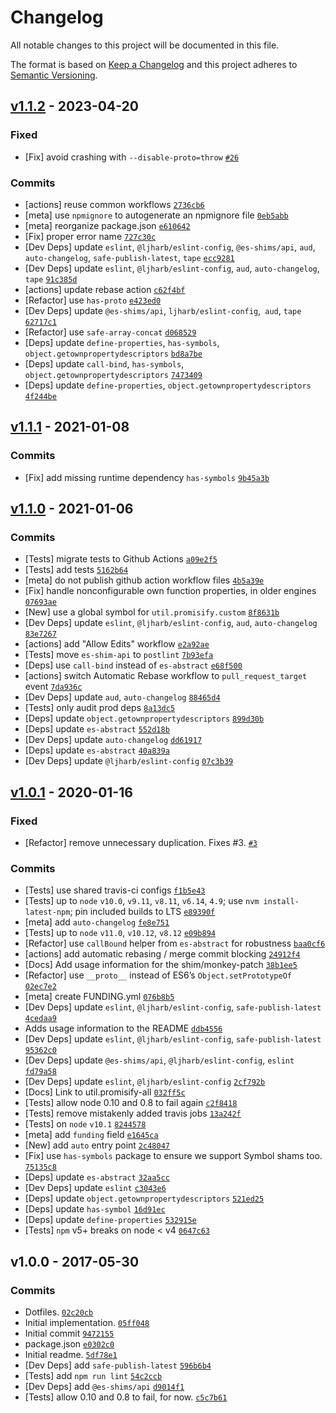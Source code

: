 # Changelog

All notable changes to this project will be documented in this file.

The format is based on [Keep a Changelog](https://keepachangelog.com/en/1.0.0/)
and this project adheres to [Semantic Versioning](https://semver.org/spec/v2.0.0.html).

## [v1.1.2](https://github.com/ljharb/util.promisify/compare/v1.1.1...v1.1.2) - 2023-04-20

### Fixed

- [Fix] avoid crashing with `--disable-proto=throw` [`#26`](https://github.com/ljharb/util.promisify/issues/26)

### Commits

- [actions] reuse common workflows [`2736cb6`](https://github.com/ljharb/util.promisify/commit/2736cb6c8ea7c1cfeca6ddc3c9cf1615aab9a1a8)
- [meta] use `npmignore` to autogenerate an npmignore file [`0eb5abb`](https://github.com/ljharb/util.promisify/commit/0eb5abbe3d3e78fccd20c9f6cac665a7687b54b8)
- [meta] reorganize package.json [`e610642`](https://github.com/ljharb/util.promisify/commit/e610642b27f1498a2114d970ce327b29cfd3bde6)
- [Fix] proper error name [`727c30c`](https://github.com/ljharb/util.promisify/commit/727c30c330b829ee5946226f69b114fae9c761cf)
- [Dev Deps] update `eslint`, `@ljharb/eslint-config`, `@es-shims/api`, `aud`, `auto-changelog`, `safe-publish-latest`, `tape` [`ecc9281`](https://github.com/ljharb/util.promisify/commit/ecc9281821e111f04c3f57e5f28e01386721da30)
- [Dev Deps] update `eslint`, `@ljharb/eslint-config`, `aud`, `auto-changelog`, `tape` [`91c385d`](https://github.com/ljharb/util.promisify/commit/91c385d7c500678ae87c9b022cc5003815b2bf89)
- [actions] update rebase action [`c62f4bf`](https://github.com/ljharb/util.promisify/commit/c62f4bfac476b1cdf4836d2e554dca712e2552b8)
- [Refactor] use `has-proto` [`e423ed0`](https://github.com/ljharb/util.promisify/commit/e423ed024de422aa75264f2cfd13a16455da2fc4)
- [Dev Deps] update `@es-shims/api`, `ljharb/eslint-config`,` aud`, `tape` [`62717c1`](https://github.com/ljharb/util.promisify/commit/62717c13f97227771f0b72c3d0638976d04e472a)
- [Refactor] use `safe-array-concat` [`d068529`](https://github.com/ljharb/util.promisify/commit/d068529b46fbff46960111dfe857d43734f3a0f1)
- [Deps] update `define-properties`, `has-symbols`, `object.getownpropertydescriptors` [`bd8a7be`](https://github.com/ljharb/util.promisify/commit/bd8a7be795d349176a667a69755a6472facbb2af)
- [Deps] update `call-bind`, `has-symbols`, `object.getownpropertydescriptors` [`7473409`](https://github.com/ljharb/util.promisify/commit/7473409dbc10974549a869c8bed8172342a40728)
- [Deps] update `define-properties`, `object.getownpropertydescriptors` [`4f244be`](https://github.com/ljharb/util.promisify/commit/4f244beb8e8f51011f265bef0bb87e2a8972f320)

## [v1.1.1](https://github.com/ljharb/util.promisify/compare/v1.1.0...v1.1.1) - 2021-01-08

### Commits

- [Fix] add missing runtime dependency `has-symbols` [`9b45a3b`](https://github.com/ljharb/util.promisify/commit/9b45a3bfbc0bcf5e474e1d045aacca3dc9609e54)

## [v1.1.0](https://github.com/ljharb/util.promisify/compare/v1.0.1...v1.1.0) - 2021-01-06

### Commits

- [Tests] migrate tests to Github Actions [`a09e2f5`](https://github.com/ljharb/util.promisify/commit/a09e2f5cc3590c3098681c98b08dcb15b5c0877b)
- [Tests] add tests [`5162b64`](https://github.com/ljharb/util.promisify/commit/5162b642805030b7d83e978e73392213d0b2431a)
- [meta] do not publish github action workflow files [`4b5a39e`](https://github.com/ljharb/util.promisify/commit/4b5a39ed1df1c6ce86fb687f7494882fd29099ba)
- [Fix] handle nonconfigurable own function properties, in older engines [`07693ae`](https://github.com/ljharb/util.promisify/commit/07693ae63cdc71d88c2203d62aca53623fba4815)
- [New] use a global symbol for `util.promisify.custom` [`8f8631b`](https://github.com/ljharb/util.promisify/commit/8f8631b04c3f2cf1bd082837c8d73431e356eb2f)
- [Dev Deps] update `eslint`, `@ljharb/eslint-config`, `aud`, `auto-changelog` [`83e7267`](https://github.com/ljharb/util.promisify/commit/83e7267f27e38a9abcba6803f945c71a68255ff9)
- [actions] add "Allow Edits" workflow [`e2a92ae`](https://github.com/ljharb/util.promisify/commit/e2a92ae988554713f89e62fcbf0ac602f76976f6)
- [Tests] move `es-shim-api` to `postlint` [`7b93efa`](https://github.com/ljharb/util.promisify/commit/7b93efacd4c978b76d02be9b33b94b61ee366e65)
- [Deps] use `call-bind` instead of `es-abstract` [`e68f500`](https://github.com/ljharb/util.promisify/commit/e68f500d9dd0cdd0563d72b758e34bdf1bed0d6c)
- [actions] switch Automatic Rebase workflow to `pull_request_target` event [`7da936c`](https://github.com/ljharb/util.promisify/commit/7da936c0681062c5eb812185ebc9ccf4d86851c5)
- [Dev Deps] update `aud`, `auto-changelog` [`88465d4`](https://github.com/ljharb/util.promisify/commit/88465d4202969895123e3113db3e8b45972ca2f6)
- [Tests] only audit prod deps [`8a13dc5`](https://github.com/ljharb/util.promisify/commit/8a13dc5192ab899034e1f78151324ea06fb381b1)
- [Deps] update `object.getownpropertydescriptors` [`899d30b`](https://github.com/ljharb/util.promisify/commit/899d30b3389b033b3964dd0e7faa0469db8b3ba4)
- [Deps] update `es-abstract` [`552d18b`](https://github.com/ljharb/util.promisify/commit/552d18b34ebc0eda0d0bc33a84ca1827aa86aaf9)
- [Dev Deps] update `auto-changelog` [`dd61917`](https://github.com/ljharb/util.promisify/commit/dd61917fabad7c8c4c52807ca4b5b40611a14e62)
- [Deps] update `es-abstract` [`40a839a`](https://github.com/ljharb/util.promisify/commit/40a839a8db3d79699688d27f6613a827056428c8)
- [Dev Deps] update `@ljharb/eslint-config` [`07c3b39`](https://github.com/ljharb/util.promisify/commit/07c3b3952682e9c4d58b6bfb9404049827b5c523)

## [v1.0.1](https://github.com/ljharb/util.promisify/compare/v1.0.0...v1.0.1) - 2020-01-16

### Fixed

- [Refactor] remove unnecessary duplication. Fixes #3. [`#3`](https://github.com/ljharb/util.promisify/issues/3)

### Commits

- [Tests] use shared travis-ci configs [`f1b5e43`](https://github.com/ljharb/util.promisify/commit/f1b5e43359e74a30f35bd10a33be765de73917c6)
- [Tests] up to `node` `v10.0`, `v9.11`, `v8.11`, `v6.14`, `4.9`; use `nvm install-latest-npm`; pin included builds to LTS [`e89390f`](https://github.com/ljharb/util.promisify/commit/e89390f498f7eb5111188fff5260cbb9f5216cd3)
- [meta] add `auto-changelog` [`fe8e751`](https://github.com/ljharb/util.promisify/commit/fe8e751819a1318d3c929b086c70308aed50715d)
- [Tests] up to `node` `v11.0`, `v10.12`, `v8.12` [`e09b894`](https://github.com/ljharb/util.promisify/commit/e09b894291aef2991e5c553f0b64968e03b58262)
- [Refactor] use `callBound` helper from `es-abstract` for robustness [`baa0cf6`](https://github.com/ljharb/util.promisify/commit/baa0cf697068573cbe650e01aa6774154dd3f454)
- [actions] add automatic rebasing / merge commit blocking [`24912f4`](https://github.com/ljharb/util.promisify/commit/24912f41b30d88b8984fb07307f737de6f576873)
- [Docs] Add usage information for the shim/monkey-patch [`38b1ee5`](https://github.com/ljharb/util.promisify/commit/38b1ee56b558019213a6fdc2553796e8cdaf773e)
- [Refactor] use `__proto__` instead of ES6’s `Object.setPrototypeOf` [`02ec7e2`](https://github.com/ljharb/util.promisify/commit/02ec7e241caf8848c1e141c801f98ed31325b59a)
- [meta] create FUNDING.yml [`076b8b5`](https://github.com/ljharb/util.promisify/commit/076b8b5d19783a0e4c932e41782846e431deeb7d)
- [Dev Deps] update `eslint`, `@ljharb/eslint-config`, `safe-publish-latest` [`4cedaa9`](https://github.com/ljharb/util.promisify/commit/4cedaa9c6b0a77a0416b69d480b3b806c00dec6e)
- Adds usage information to the README [`ddb4556`](https://github.com/ljharb/util.promisify/commit/ddb45562320ab8aea93dc0364640ea21ab68bfbb)
- [Dev Deps] update `eslint`, `@ljharb/eslint-config`, `safe-publish-latest` [`95362c0`](https://github.com/ljharb/util.promisify/commit/95362c0e93186a30ede6333430ddfa0606a769b4)
- [Dev Deps] update `@es-shims/api`, `@ljharb/eslint-config`, `eslint` [`fd79a58`](https://github.com/ljharb/util.promisify/commit/fd79a58573186c83d81777fa0b1ad293b2f475e3)
- [Dev Deps] update `eslint`, `@ljharb/eslint-config` [`2cf792b`](https://github.com/ljharb/util.promisify/commit/2cf792b9dcaab24b642ef1de8239ceb089fc5d38)
- [Docs] Link to util.promisify-all [`032ff5c`](https://github.com/ljharb/util.promisify/commit/032ff5c6ee2958a02f56c770337441c3a587b88c)
- [Tests] allow node 0.10 and 0.8 to fail again [`c2f8418`](https://github.com/ljharb/util.promisify/commit/c2f8418dfc36b83cd8a18b86a735c2936c6f5f9e)
- [Tests] remove mistakenly added travis jobs [`13a242f`](https://github.com/ljharb/util.promisify/commit/13a242fb33dcbd4e2872436f2e430e62526fb147)
- [Tests] on `node` `v10.1` [`8244578`](https://github.com/ljharb/util.promisify/commit/82445786197fd3e54aeffaa2fe0f1da38bcafec4)
- [meta] add `funding` field [`e1645ca`](https://github.com/ljharb/util.promisify/commit/e1645ca10648d1ae917e3f5ae954b37de338dc20)
- [New] add `auto` entry point [`2c48047`](https://github.com/ljharb/util.promisify/commit/2c480479d67646fb2bfb92a4e5d50ff14bcdca3c)
- [Fix] use `has-symbols` package to ensure we support Symbol shams too. [`75135c8`](https://github.com/ljharb/util.promisify/commit/75135c8a48ea4e1be1cfe7a95af11905818303e7)
- [Deps] update `es-abstract` [`32aa5cc`](https://github.com/ljharb/util.promisify/commit/32aa5ccd3ee7513edef99ed7d516d6c0f4901883)
- [Dev Deps] update `eslint` [`c3043e6`](https://github.com/ljharb/util.promisify/commit/c3043e6e562847102e9136479268777bc07e9b26)
- [Deps] update `object.getownpropertydescriptors` [`521ed25`](https://github.com/ljharb/util.promisify/commit/521ed25d40dc230b38ac3755036219fbaf94694c)
- [Deps] update `has-symbol` [`16d91ec`](https://github.com/ljharb/util.promisify/commit/16d91ecc0016c31e49b7c3da938c19132c243732)
- [Deps] update `define-properties` [`532915e`](https://github.com/ljharb/util.promisify/commit/532915ed58fe6f0edc3670837b510e09fb39b99a)
- [Tests] `npm` v5+ breaks on node &lt; v4 [`0647c63`](https://github.com/ljharb/util.promisify/commit/0647c63d932451c043c3e8f3b003c636057f035a)

## v1.0.0 - 2017-05-30

### Commits

- Dotfiles. [`02c20cb`](https://github.com/ljharb/util.promisify/commit/02c20cb4eb01cf656102f57f71635785114f1d09)
- Initial implementation. [`05ff048`](https://github.com/ljharb/util.promisify/commit/05ff0480448f019a85675ce81ecc4e9bdc099286)
- Initial commit [`9472155`](https://github.com/ljharb/util.promisify/commit/947215502491bb1b3238aa0ac5c67258e41db3a8)
- package.json [`e0302c0`](https://github.com/ljharb/util.promisify/commit/e0302c01e5e3b1dd78647303f9a4337b5bb63196)
- Initial readme. [`5df78e1`](https://github.com/ljharb/util.promisify/commit/5df78e16e89e8328c61d6bbac85409a36560fe3b)
- [Dev Deps] add `safe-publish-latest` [`596b6b4`](https://github.com/ljharb/util.promisify/commit/596b6b4fbce79dbaf5fff366454ab5b31d2eb993)
- [Tests] add `npm run lint` [`54c2ccb`](https://github.com/ljharb/util.promisify/commit/54c2ccb85db682fc293b30a0bfece76d0a5c7c60)
- [Dev Deps] add `@es-shims/api` [`d9014f1`](https://github.com/ljharb/util.promisify/commit/d9014f12add2fb3fe743647df614c69ed305a824)
- [Tests] allow 0.10 and 0.8 to fail, for now. [`c5c7b61`](https://github.com/ljharb/util.promisify/commit/c5c7b619b88878fc715d1768b48bd45378c9f807)

